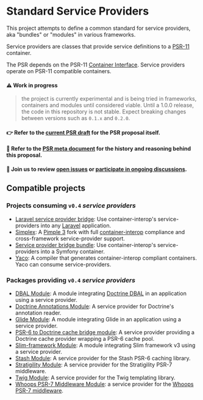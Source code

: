 # Standard Service Providers

This project attempts to define a common standard for service providers, aka "bundles" or "modules" in various frameworks.

Service providers are classes that provide service definitions to a [PSR-11](https://www.php-fig.org/psr/psr-11/) container.

The PSR depends on the PSR-11 [Container Interface](https://www.php-fig.org/psr/psr-11/#31-psrcontainercontainerinterface). Service providers operate on PSR-11 compatible containers.

#### ⚠️ Work in progress

> the project is currently experimental and is being tried in frameworks, containers and modules until considered viable. Until a 1.0.0 release, the code in this repository is not stable. Expect breaking changes between versions such as `0.1.x` and `0.2.0`.

#### 👉 Refer to the [current PSR draft](./PSR-XX-provider.md) for the PSR proposal itself.

#### 🧐 Refer to the [PSR meta document](./PSR-XX-provider-meta.md) for the history and reasoning behind this proposal.

#### 💬 Join us to review [open issues](/container-interop/service-provider/issues) or [participate in ongoing discussions](/container-interop/service-provider/discussions).

<!-- TODO resolve #67

## Usage

To declare a service provider, simply implement the `ServiceProviderInterface` interface.

```php
use Psr\Container\ServiceProviderInterface;

class MyServiceProvider implements ServiceProviderInterface
{
    public function getFactories()
    {
        return [
            'my_service' => function(ContainerInterface $container) {
                $dependency = $container->get('my_other_service');
                return new MyService($dependency);
            }
        ];
    }
    
    public function getExtensions()
    {
        return [
            'my_extended_service' => function(ContainerInterface $container, $extendedService) {
                $extendedService->registerExtension($container->get('my_service'));
                return $extendedService;
            }
        ];
    }
}
```

### Aliases

To alias a container entry to another, you can get the aliased entry from the container and return it:

```php
class MyServiceProvider implements ServiceProviderInterface
{
    public function getFactories()
    {
        return [
            'my_service' => fn() => new MyService(),
            'my_alias' => fn(ContainerInterface $container) => $container->get('my_service'),
        ];
    }

    // ...
}
```

### Entry overriding

Overriding an entry defined in another service provider is as easy as defining it again.

Module A:

```php
class A implements ServiceProviderInterface
{
    public function getFactories()
    {
        return [
            'foo' => fn() => 'abc',
        ];
    }

    // ...
}
```

Module B:

```php
class B implements ServiceProviderInterface
{
    public function getFactories()
    {
        return [
            'foo' => fn() => 'def',
        ];
    }

    // ...
}
```

If you register the service providers in the correct order in your container (A first, then B), then the entry `foo` will be `'def'` because B's definition will override A's.

### Entry extension

Extending an entry before it is returned by the container is done via the `getExtensions` method.

Module A:

```php
class A implements ServiceProviderInterface
{
    public function getFactories()
    {
        return [
            'logger' => fn() => new MyLogger(),
        ];
    }
    
    // ...
}
```

Module B:

```php
class B implements ServiceProviderInterface
{
    public function getExtensions()
    {
        return [
            'logger' => function (ContainerInterface $container, MyLogger $logger) {
                $logger->addHandler(new MyHandler());

                return $logger;
            },
        ];
    }

    // ...
}
```

The second parameter of extensions SHOULD use type-hinting when applicable.

```php
function (ContainerInterface $container, MyLogger $logger)
```

If a container passes a service that does not match the type hint, a `TypeError` will be thrown while bootstrapping the Container (in PHP 7+), or a catchable fatal error in PHP 5.

The second parameter of extensions CAN be nullable.

```php
function (ContainerInterface $container, ?MyLogger $logger)
```

This allows an extension to handle a service that has been explicitly registered as `null` - for example:

```php
class B implements ServiceProviderInterface
{
    public function getExtensions()
    {
        return [
            'logger' => function (ContainerInterface $container, ?MyLogger $logger) {
                if ($logger) {
                    $logger->addHandler(new MyHandler());
                }

                return $logger; // if `logger` is `null`, the extension will simply return `null`
            },
        ];
    }

    // ...
}
```

-->

## Compatible projects

### Projects consuming `v0.4` *service providers*

- [Laravel service provider bridge](https://github.com/thecodingmachine/laravel-universal-service-provider/): Use container-interop's service-providers into any [Laravel](http://laravel.com/) application.
- [Simplex](https://github.com/mnapoli/simplex): A [Pimple 3](https://github.com/silexphp/Pimple) fork with full [container-interop](https://github.com/container-interop/container-interop) compliance and cross-framework service-provider support.
- [Service provider bridge bundle](https://github.com/thecodingmachine/service-provider-bridge-bundle): Use container-interop's service-providers into a Symfony container.
- [Yaco](https://github.com/thecodingmachine/yaco): A compiler that generates container-interop compliant containers. Yaco can consume service-providers.

### Packages providing `v0.4` *service providers*

- [DBAL Module](https://github.com/thecodingmachine/dbal-universal-module): A module integrating [Doctrine DBAL](http://www.doctrine-project.org/projects/dbal.html) in an application using a service provider.
- [Doctrine Annotations Module](https://github.com/thecodingmachine/doctrine-annotations-universal-module): A service provider for Doctrine's annotation reader.
- [Glide Module](https://github.com/mnapoli/glide-module): A module integrating Glide in an application using a service provider.
- [PSR-6 to Doctrine cache bridge module](https://github.com/thecodingmachine/psr-6-doctrine-bridge-universal-module): A service provider providing a Doctrine cache provider wrapping a PSR-6 cache pool.
- [Slim-framework Module](https://github.com/thecodingmachine/slim-service-provider): A module integrating Slim framework v3 using a service provider.
- [Stash Module](https://github.com/thecodingmachine/stash-universal-module): A service provider for the Stash PSR-6 caching library.
- [Stratigility Module](https://github.com/thecodingmachine/stratigility-harmony): A service provider for the Stratigility PSR-7 middleware.
- [Twig Module](https://github.com/thecodingmachine/twig-universal-module): A service provider for the Twig templating library.
- [Whoops PSR-7 Middleware Module](https://github.com/thecodingmachine/whoops-middleware-universal-module): a service provider for the [Whoops](https://filp.github.io/whoops/) [PSR-7 middleware](https://github.com/franzliedke/whoops-middleware).

<!-- TODO resolve #65

## Best practices

### Managing configuration

The service created by a factory should only depend on the input parameters of the factory (`$container` and `$getPrevious`).
If the factory needs to fetch parameters, those should be fetched from the container directly.

```php
class MyServiceProvider implements ServiceProviderInterface
{
    public function getFactories()
    {
        return [
            'logger' => [ MyServiceProvider::class, 'createLogger' ],
        ];
    }
    
    public function getExtensions()
    {
        return [];
    }

    public static function createLogger(ContainerInterface $container)
    {
        // The path to the log file is fetched from the container, not from the service provider state.
        return new FileLogger($this->container->get('logFilePath'));
    }
}
```

-->
